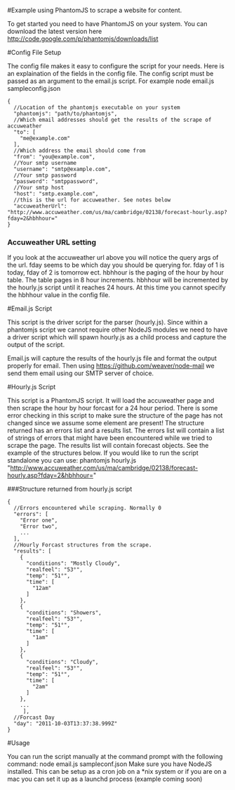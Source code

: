 #Example using PhantomJS to scrape a website for content.

To get started you need to have PhantomJS on your system. You can download the latest version here http://code.google.com/p/phantomjs/downloads/list

#Config File Setup

The config file makes it easy to configure the script for your needs. Here is an explaination of the fields in the config file. The config script must be passed as an argument to the email.js script. For example node email.js sampleconfig.json 

    {
      //Location of the phantomjs executable on your system
      "phantomjs": "path/to/phantomjs", 
      //Which email addresses should get the results of the scrape of accuweather
      "to": [
        "me@example.com"
      ],
      //Which address the email should come from
      "from": "you@example.com",
      //Your smtp username
      "username": "smtp@example.com",
      //Your smtp password
      "password": "smtppassword",
      //Your smtp host
      "host": "smtp.example.com",
      //this is the url for accuweather. See notes below
      "accuweatherUrl": "http://www.accuweather.com/us/ma/cambridge/02138/forecast-hourly.asp?fday=2&hbhhour="
    }

### Accuweather URL setting
If you look at the accuweather url above you will notice the query args of the url. fday seems to be which day you should be querying for. fday of 1 is today, fday of 2 is tomorrow ect. hbhhour is the paging of the hour by hour table. The table pages in 8 hour increments. hbhhour will be incremented by the hourly.js script until it reaches 24 hours. At this time you cannot specify the hbhhour value in the config file.  

#Email.js Script

This script is the driver script for the parser (hourly.js). Since within a phantomjs script we cannot require other NodeJS modules we need to have a driver script which will spawn hourly.js as a child process and capture the output of the script. 

Email.js will capture the results of the hourly.js file and format the output properly for email. Then using https://github.com/weaver/node-mail we send them email using our SMTP server of choice. 

#Hourly.js Script

This script is a PhantomJS script. It will load the accuweather page and then scrape the hour by hour forcast for a 24 hour period. There is some error checking in this script to make sure the structure of the page has not changed since we assume some element are present! The structure returned has an errors list and a results list. The errors list will contain a list of strings of errors that might have been encountered while we tried to scrape the page. The results list will contain
forecast objects. See the example of the structures below. If you would like to run the script standalone you can use: 
  phantomjs hourly.js "http://www.accuweather.com/us/ma/cambridge/02138/forecast-hourly.asp?fday=2&hbhhour="
 

###Structure returned from hourly.js script

    {
      //Errors encountered while scraping. Normally 0
      "errors": [
        "Error one",
        "Error two",
        ...
      ],
      //Hourly Forcast structures from the scrape. 
      "results": [
        {
          "conditions": "Mostly Cloudy",
          "realfeel": "53°",
          "temp": "51°",
          "time": [
            "12am"
          ]
        },
        {
          "conditions": "Showers",
          "realfeel": "53°",
          "temp": "51°",
          "time": [
            "1am"
          ]
        },
        {
          "conditions": "Cloudy",
          "realfeel": "53°",
          "temp": "51°",
          "time": [
            "2am"
          ]
        },
        ...
         ],
      //Forcast Day
      "day": "2011-10-03T13:37:38.999Z"
    }

#Usage

You can run the script manually at the command prompt with the following command:
  node email.js sampleconf.json 
Make sure you have NodeJS installed. This can be setup as a cron job on a *nix system or if you are on a mac you can set it up as a launchd process (example coming soon) 

